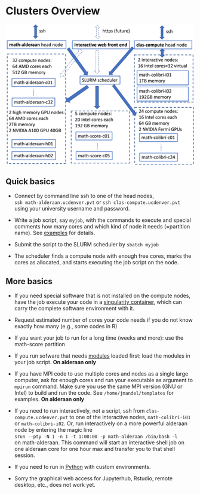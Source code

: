 # Clusters Overview
![cluster](img/cluster.png)

## Quick basics 

* Connect by command line ssh to one of the head nodes,  
`ssh math-alderaan.ucdenver.pvt` or `ssh clas-compute.ucdenver.pvt`   
using your university username and password. 

* Write a job script, say `myjob`, with the commands to execute and special
 comments how many cores and which kind of node it needs (=partition name). See
  [examples](../examples) for details.

* Submit the script to the SLURM scheduler by `sbatch myjob` 
 
* The scheduler finds a compute node with enough free cores, marks the cores as allocated, and starts executing the job script on the node.


## More basics 

* If you need special software that is not installed on the compute nodes, have the job execute your code in a [singularity container](../singularity), which can carry the complete software environment with it.

* Request estimated number of cores your code needs if you do not know exactly how many (e.g., some codes in R)

* If you want your job to run for a long time (weeks and more): use the math-score partition 

* If you run sofware that needs [modules](../modules) loaded first: load the modules in your job script. **On alderaan only**

* If you have MPI code to use multiple cores and nodes as a single large computer, ask
 for enough cores and run your executable as argument to `mpirun` command. Make
 sure you use the same MPI version (GNU or Intel) to build and run the code. 
 See `/home/jmandel/templates` for examples. **On alderaan only**

* If you need to run interactively, not a script, ssh from `clas-compute.ucdenver.pvt`
to one of the interactive nodes, `math-colibri-i01` or `math-colibri-i02`. Or, run
interactively on a more powerful alderaan node by entering the magic line   
    `srun --pty -N 1 -n 1 -t 1:00:00 -p math-alderaan /bin/bash -l`  
on math-alderaan. This command will start an interactive shell job on one alderaan
core for one hour max and transfer you to that shell session.
    
* If you need to run in [Python](../python) with custom environments.

* Sorry the graphical web access for Jupyterhub, Rstudio, remote desktop, etc., does not work yet.


